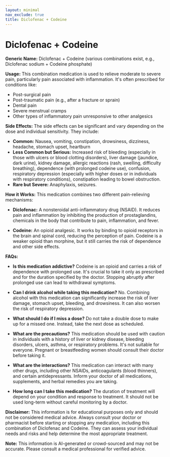 ```yaml
---
layout: minimal
nav_exclude: true
title: Diclofenac + Codeine
---
```


# Diclofenac + Codeine

**Generic Name:** Diclofenac + Codeine (various combinations exist, e.g., Diclofenac sodium + Codeine phosphate)

**Usage:** This combination medication is used to relieve moderate to severe pain, particularly pain associated with inflammation.  It's often prescribed for conditions like:

* Post-surgical pain
* Post-traumatic pain (e.g., after a fracture or sprain)
* Dental pain
* Severe menstrual cramps
* Other types of inflammatory pain unresponsive to other analgesics


**Side Effects:**  The side effects can be significant and vary depending on the dose and individual sensitivity.  They include:

* **Common:** Nausea, vomiting, constipation, drowsiness, dizziness, headache, stomach upset, heartburn
* **Less Common but Serious:**  Increased risk of bleeding (especially in those with ulcers or blood clotting disorders), liver damage (jaundice, dark urine), kidney damage, allergic reactions (rash, swelling, difficulty breathing), dependence (with prolonged codeine use), confusion, respiratory depression (especially with higher doses or in individuals with respiratory conditions),  constipation leading to bowel obstruction.
* **Rare but Severe:** Anaphylaxis, seizures.


**How it Works:** This medication combines two different pain-relieving mechanisms:

* **Diclofenac:**  A nonsteroidal anti-inflammatory drug (NSAID). It reduces pain and inflammation by inhibiting the production of prostaglandins, chemicals in the body that contribute to pain, inflammation, and fever.

* **Codeine:** An opioid analgesic. It works by binding to opioid receptors in the brain and spinal cord, reducing the perception of pain.  Codeine is a weaker opioid than morphine, but it still carries the risk of dependence and other side effects.


**FAQs:**

* **Is this medication addictive?** Codeine is an opioid and carries a risk of dependence with prolonged use.  It's crucial to take it only as prescribed and for the duration specified by the doctor.  Stopping abruptly after prolonged use can lead to withdrawal symptoms.

* **Can I drink alcohol while taking this medication?**  No.  Combining alcohol with this medication can significantly increase the risk of liver damage, stomach upset, bleeding, and drowsiness. It can also worsen the risk of respiratory depression.

* **What should I do if I miss a dose?**  Do not take a double dose to make up for a missed one. Instead, take the next dose as scheduled.

* **What are the precautions?** This medication should be used with caution in individuals with a history of liver or kidney disease, bleeding disorders, ulcers, asthma, or respiratory problems.  It's not suitable for everyone. Pregnant or breastfeeding women should consult their doctor before taking it.

* **What are the interactions?** This medication can interact with many other drugs, including other NSAIDs, anticoagulants (blood thinners), and certain antidepressants. Inform your doctor of all medications, supplements, and herbal remedies you are taking.

* **How long can I take this medication?** The duration of treatment will depend on your condition and response to treatment.  It should not be used long-term without careful monitoring by a doctor.

**Disclaimer:** This information is for educational purposes only and should not be considered medical advice. Always consult your doctor or pharmacist before starting or stopping any medication, including this combination of Diclofenac and Codeine. They can assess your individual needs and risks and help determine the most appropriate treatment.


**Note:** This information is AI-generated or crowd-sourced and may not be accurate. Please consult a medical professional for verified advice.